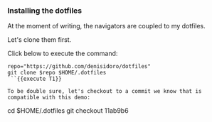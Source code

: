 ### Installing the dotfiles

At the moment of writing, the navigators are coupled to my dotfiles.

Let's clone them first.

Click below to execute the command:
```
repo="https://github.com/denisidoro/dotfiles"
git clone $repo $HOME/.dotfiles
```{{execute T1}}

To be double sure, let's checkout to a commit we know that is compatible with this demo:
```
cd $HOME/.dotfiles
git checkout 11ab9b6
```{{execute T1}}
